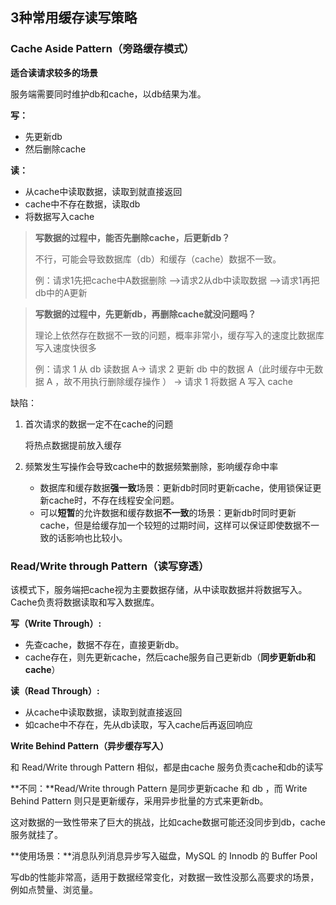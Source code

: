 ## 3种常用缓存读写策略

### Cache Aside Pattern（旁路缓存模式）

**适合读请求较多的场景**

服务端需要同时维护db和cache，以db结果为准。

**写：**

- 先更新db
- 然后删除cache

**读：**

- 从cache中读取数据，读取到就直接返回
- cache中不存在数据，读取db
- 将数据写入cache

> **写数据的过程中，能否先删除cache，后更新db？**
>
> 不行，可能会导致数据库（db）和缓存（cache）数据不一致。
>
> 例：请求1先把cache中A数据删除 -->请求2从db中读取数据 -->请求1再把db中的A更新

> **写数据的过程中，先更新db，再删除cache就没问题吗？**
>
> 理论上依然存在数据不一致的问题，概率非常小，缓存写入的速度比数据库写入速度快很多
>
> 例：请求 1 从 db 读数据 A-> 请求 2 更新 db 中的数据 A（此时缓存中无数据 A ，故不用执行删除缓存操作 ） -> 请求 1 将数据 A 写入 cache

缺陷：

1. 首次请求的数据一定不在cache的问题

   将热点数据提前放入缓存

2. 频繁发生写操作会导致cache中的数据频繁删除，影响缓存命中率

   - 数据库和缓存数据**强一致**场景：更新db时同时更新cache，使用锁保证更新cache时，不存在线程安全问题。
   - 可以**短暂**的允许数据和缓存数据**不一致**的场景：更新db时同时更新cache，但是给缓存加一个较短的过期时间，这样可以保证即使数据不一致的话影响也比较小。

### Read/Write through Pattern（读写穿透）

该模式下，服务端把cache视为主要数据存储，从中读取数据并将数据写入。Cache负责将数据读取和写入数据库。

**写（Write Through）:**

- 先查cache，数据不存在，直接更新db。
- cache存在，则先更新cache，然后cache服务自己更新db（**同步更新db和cache**）

**读（Read Through）:**

- 从cache中读取数据，读取到就直接返回
- 如cache中不存在，先从db读取，写入cache后再返回响应

**Write Behind Pattern（异步缓存写入）**

和 Read/Write through Pattern 相似，都是由cache 服务负责cache和db的读写

**不同：**Read/Write through Pattern 是同步更新cache 和 db ，而 Write Behind Pattern 则只是更新缓存，采用异步批量的方式来更新db。

这对数据的一致性带来了巨大的挑战，比如cache数据可能还没同步到db，cache 服务就挂了。

**使用场景：**消息队列消息异步写入磁盘，MySQL 的 Innodb 的 Buffer Pool

写db的性能非常高，适用于数据经常变化，对数据一致性没那么高要求的场景，例如点赞量、浏览量。
